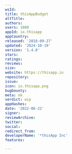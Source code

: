 ```yaml
---
wsId: 
title: thisAppBudget
altTitle: 
authors: 
users: 1000
appId: io.thisapp
appCountry: 
released: '2018-09-27'
updated: '2024-10-19'
version: '1.4.0'
stars: 
ratings: 
reviews: 
size: 
website: https://thisapp.io
repository: 
issue: 
icon: io.thisapp.png
bugbounty: 
meta: ok
verdict: wip
appHashes: 
date: '2022-06-22'
signer: 
reviewArchive: 
twitter: 
social: 
redirect_from: 
developerName: '*thisApp Inc'
features: 

---
```


